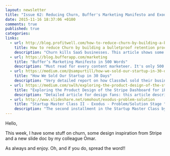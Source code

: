 ```yaml
---
layout: newsletter
title: "Issue 62: Reducing Churn, Buffer's Marketing Manifesto and Exodus - Problem/solution Fit."
date: 2015-11-16 18:37:06 +0100
comments: true
published: true
categories:
links:
  - url: http://blog.profitwell.com/how-to-reduce-churn-by-building-a-bulletproof-retention-process
    title: How to reduce Churn by building a bulletproof retention process
    description: "Churn kills SaaS businesses. This article shows some simple but effective tactics you can use to fight churn: defining goals, asking the right questions and experimenting based on hypothesis, it's all there."
  - url: https://blog.bufferapp.com/marketing
    title: "Buffer’s Marketing Manifesto in 500 Words"
    description: "Must read for every content marketeer. It's only 500 words, no need to make a summary here ;) "
  - url: https://medium.com/@sampurtill/how-we-sold-our-startup-in-30-days-463b09efff68
    title: "How We Sold Our Startup in 30 Days"
    description: "Very detailed report on how ClassOwl sold their business in 30 days. I'm not sure how reproducible such a scenario is outside of the valley (I'm pretty sure this won't happen like that in Belgium, if you do know cases in Belgium/Europe, I'm happy to hear from you.)"
  - url: https://medium.com/swlh/exploring-the-product-design-of-the-stripe-dashboard-for-iphone-e54e14f3d87e
    title: "Exploring the Product Design of the Stripe Dashboard for iPhone"
    description: "Detailed article for design fans: this article describes the thinking process the people at Stripe went through when designing their mobile app."
  - url: http://www.slideshare.net/omohout/exodus-problem-solution
    title: "Startup Master Class II - Exodus - Problem/Solution Stage "
    description: "The second installment in the Startup Master Class by [@omohout](https://twitter.com/omohout). If you're a startup, and you're wondering of you should pursue that idea you have, I strongly encourage you to check out this slide doc."
---
```

Hello,

This week, I have some stuff on churn, some design inspiration from Stripe and a new slide doc by my colleague Omar.

As always and enjoy. Oh, and if you do, spread the word!!
